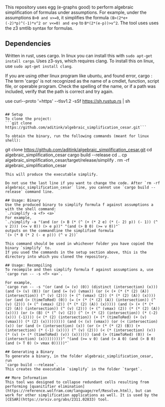 This repository uses egg (e-graphs good) to perform algebraic simplification of formulas under assumptions.
For example, under the assumptions `B>0 and v>=0`, it simplifies the formula `(B>(2*e+(-2)*p)^(-1)*v^2 or v<=0) and e>p` to `B*(2*(e-p))>v^2`.
The tool uses uses the z3 smtlib syntax for formulas.

## Dependencies
Written in rust, uses cargo. In linux you can install this with
`sudo apt-get install cargo`.
Uses z3-sys, which requires clang. To install this on linux, use
`sudo apt-get install clang`.

If you are using other linux program like ubuntu, and found error,
cargo : The term 'cargo' is not recognized as the name of a cmdlet, function, script file, or operable program. Check the spelling of the name, or if a path was included, verify that the path is correct and try again.

use
curl--proto '=https' --tlsv1.2 -sSf https://sh.rustup.rs | sh
```

## Setup
To clone the project:
```git clone https://github.com/aditink/algebraic_simplification_cesar.git```

To obtain the binary, run the following commands (meant for linux shell):
```
git clone https://github.com/aditink/algebraic_simplification_cesar.git
cd algebraic_simplification_cesar
cargo build --release
cd ..
cp algebraic_simplification_cesar/target/release/simplify .
rm -rf algebraic_simplification_cesar
```
This will produce the executable simplify.

Do not use the last line if you want to change the code. After `rm -rf  algebraic_simplification_cesar` line, you cannot use `cargo build --release` command line.

## Usage: Binary
Use the produced binary to simplify formula f against assumptions a with the shell command:
`./simplify -a <f> <a>`
For example,
`./simplify -a "(and (or (> B (* (^ (+ (* 2 e) (* (- 2) p)) (- 1)) (^ v 2))) (<= v 0)) (> e p))" "(and (> B 0) (>= v 0))"`
outputs on the commandline the simplified formula
`(> (* B (* 2 (- e p))) (^ v 2))`

This command should be used in whichever folder you have copied the binary `simplify` to.
If you used the commands in the setup section above, this is the directory into which you cloned the repository.

## Usage: Recompiling
To recompile and then simplify formula f against assumptions a, use
`cargo run -- -s <f> <a>`.

For example,
`cargo run -- -s "(or (and (= (v) (0)) (distinct (intersection) (x))) (and (> (v) (0)) (or (and (= (v) (vmax)) (or (< (+ (* (* (2) (A)) (intersection)) (^ (v) (2))) (+ (^ (vmax) (2)) (* (* (2) (A)) (x)))) (or (and (> (timeToRed) (0)) (= (+ (* (* (2) (A)) (intersection)) (^ (v) (2))) (+ (^ (vmax) (2)) (* (* (2) (A)) (x))))) (and (> (+ (* (* (2) (A)) (intersection)) (^ (v) (2))) (+ (^ (vmax) (2)) (* (* (2) (A)) (x)))) (or (> (B) (* (^ (v) (2)) (^ (+ (* (2) (intersection)) (* (-2) (x))) (-1)))) (< (* (2) (intersection)) (+ (* (timeToRed) (+ (v) (vmax))) (* (2) (x))))))))) (and (< (v) (vmax)) (or (< (intersection) (x)) (or (and (> (intersection) (x)) (or (> (* (* (2) (B)) (+ (intersection) (* (-1) (x)))) (^ (v) (2))) (< (* (intersection) (v)) (* (v) (+ (* (timeToRed) (v)) (x)))))) (and (> (timeToRed) (0)) (= (intersection) (x)))))))))" "(and (>= v 0) (and (> A 0) (and (> B 0) (and (> T 0) (> vmax 0)))))"`

## Generating a Binary
To generate a binary, in the folder algebraic_simplification_cesar, run
`cargo build --release`.
This creates the executable `simplify` in the folder `target`.

## More Information
This tool was designed to collapse redundant cells resulting from performing [quanitifier elimination](https://reference.wolfram.com/language/ref/Resolve.html), but can work for other simplification applications as well. It is used by the [CESAR](https://arxiv.org/abs/2311.02833) tool.
